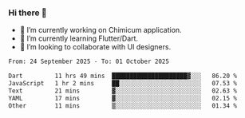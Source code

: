 ### Hi there 👋

<!--
**devcat37/devcat37** is a ✨ _special_ ✨ repository because its `README.md` (this file) appears on your GitHub profile.-->


- 🔭 I’m currently working on Chimicum application.
- 🌱 I’m currently learning Flutter/Dart.
- 👯 I’m looking to collaborate with UI designers.
<!-- - 🤔 I’m looking for help with ... -->

<!--START_SECTION:waka-->

```txt
From: 24 September 2025 - To: 01 October 2025

Dart         11 hrs 49 mins  █████████████████████▓░░░   86.20 %
JavaScript   1 hr 2 mins     ██░░░░░░░░░░░░░░░░░░░░░░░   07.53 %
Text         21 mins         ▓░░░░░░░░░░░░░░░░░░░░░░░░   02.63 %
YAML         17 mins         ▓░░░░░░░░░░░░░░░░░░░░░░░░   02.15 %
Other        11 mins         ▒░░░░░░░░░░░░░░░░░░░░░░░░   01.34 %
```

<!--END_SECTION:waka-->
